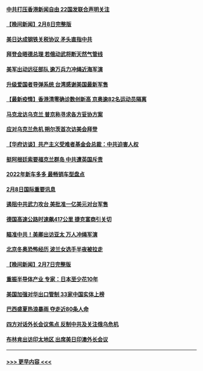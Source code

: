 #### [中共打压香港新闻自由   22国发联合声明关注](../pages/prog202/a103343481.md?t=02091450) 
#### [【晚间新闻】2月8日完整版](../pages/prog202/a103343381.md?t=02091450) 
#### [美日达成钢铁关税协议 矛头直指中共](../pages/prog202/a103343161.md?t=02091450) 
#### [拜登会晤德总理 若俄动武将断天然气管线](../pages/prog202/a103343189.md?t=02091450) 
#### [美军出动远征部队 逾万兵力冲绳近海军演](../pages/prog202/a103343156.md?t=02091450) 
#### [升级爱国者导弹系统 台湾感谢美国最新军售](../pages/prog202/a103343145.md?t=02091450) 
#### [【最新疫情】香港清零确诊数创新高 京奥逾82名运动员隔离](../pages/prog202/a103343049.md?t=02091450) 
#### [马克龙访乌克兰 普京称寻求各方妥协方案](../pages/prog202/a103342954.md?t=02091450) 
#### [应对乌克兰危机 朔尔茨首次访美会拜登](../pages/prog202/a103342947.md?t=02091450) 
#### [【华府访谈】共产主义受难者基金会总裁：中共迫害人权](../pages/prog202/a103342930.md?t=02091450) 
#### [挺阿根廷索要福克兰群岛 中共遭英国斥责](../pages/prog202/a103342790.md?t=02091450) 
#### [2022年新车多多 最畅销车型盘点](../pages/prog202/a103342839.md?t=02091450) 
#### [2月8日国际重要讯息](../pages/prog202/a103342672.md?t=02091450) 
#### [遏阻中共武力攻台 美批准一亿美元对台军售](../pages/prog202/a103342662.md?t=02091450) 
#### [德国高速公路时速飙417公里 捷克富商引关切](../pages/prog202/a103342520.md?t=02091450) 
#### [瞄准中共！美卿出访亚太 万人冲绳军演](../pages/prog202/a103342575.md?t=02091450) 
#### [北京冬奥恐怖经历 波兰女选手半夜被拉走](../pages/prog202/a103342532.md?t=02091450) 
#### [【晚间新闻】2月7日完整版](../pages/prog202/a103342375.md?t=02091450) 
#### [重振半导体产业 专家：日本至少花10年](../pages/prog202/a103342468.md?t=02091450) 
#### [美国加强对华出口管制 33家中国实体上榜](../pages/prog202/a103342431.md?t=02091450) 
#### [巴西盛夏热浪暴雨 夺走近80条人命](../pages/prog202/a103342430.md?t=02091450) 
#### [四方对话外长会议焦点 反制中共及关注俄乌危机](../pages/prog202/a103342397.md?t=02091450) 
#### [布林肯出访印太地区 出席美日印澳外长会议](../pages/prog202/a103342233.md?t=02091450) 

----
#### [ >>> 更早内容 <<< ](../indexes/prog202-earlier.md)
